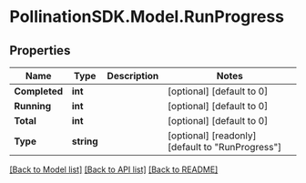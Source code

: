 
# PollinationSDK.Model.RunProgress

## Properties

Name | Type | Description | Notes
------------ | ------------- | ------------- | -------------
**Completed** | **int** |  | [optional] [default to 0]
**Running** | **int** |  | [optional] [default to 0]
**Total** | **int** |  | [optional] [default to 0]
**Type** | **string** |  | [optional] [readonly] [default to "RunProgress"]

[[Back to Model list]](../README.md#documentation-for-models)
[[Back to API list]](../README.md#documentation-for-api-endpoints)
[[Back to README]](../README.md)

